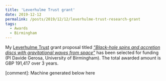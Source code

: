 ```yaml
---
title: 'Leverhulme Trust grant'
date: 2019-12-12
permalink: /posts/2019/12/12/leverhulme-trust-research-grant
tags:
  - Awards
  - Birmingham
---
```


My [Leverhulme Trust](<https://www.leverhulme.ac.uk/>) grant proposal titled _[“Black-hole spins and accretion discs with gravitational waves from space”](<https://www.leverhulme.ac.uk/listings?field_grant_scheme_target_id=13>)_ has been selected for funding (PI Davide Gerosa, University of Birmingham). The total awarded amount is GBP 191,417 over 3 years.

[comment]: Machine generated below here

